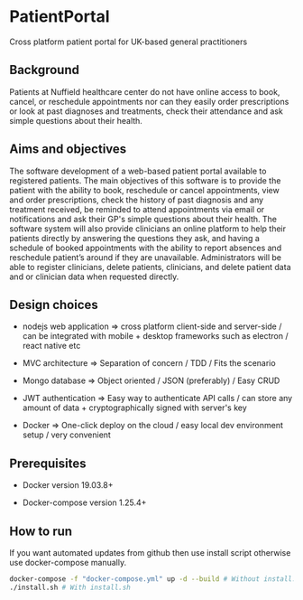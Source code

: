 # PatientPortal

Cross platform patient portal for UK-based general practitioners

## Background

Patients at Nuffield healthcare center do not have online access to book, cancel, or reschedule appointments nor can they easily order prescriptions or look at past diagnoses and treatments, check their attendance and ask simple questions about their health.

## Aims and objectives

The software development of a web-based patient portal available to registered patients. The main objectives of this software is to provide the patient with the ability to book, reschedule or cancel appointments, view and order prescriptions, check the history of past diagnosis and any treatment received, be reminded to attend appointments via email or notifications and ask their GP's simple questions about their health. The software system will also provide clinicians an online platform to help their patients directly by answering the questions they ask, and having a schedule of booked appointments with the ability to report absences and reschedule patient’s around if they are unavailable. Administrators will be able to register clinicians, delete patients, clinicians, and delete patient data and or clinician data when requested directly.

## Design choices

- nodejs web application => cross platform client-side and server-side / can be integrated with mobile + desktop frameworks such as electron / react native etc

- MVC architecture       => Separation of concern / TDD / Fits the scenario

- Mongo database         => Object oriented / JSON (preferably) / Easy CRUD

- JWT authentication     => Easy way to authenticate API calls / can store any amount of data + cryptographically signed with server's key

- Docker       => One-click deploy on the cloud / easy local dev environment setup / very convenient

## Prerequisites

- Docker version 19.03.8+

- Docker-compose version 1.25.4+

## How to run

If you want automated updates from github then use install script otherwise use docker-compose manually.

```bash
docker-compose -f "docker-compose.yml" up -d --build # Without install.sh
./install.sh # With install.sh
```

